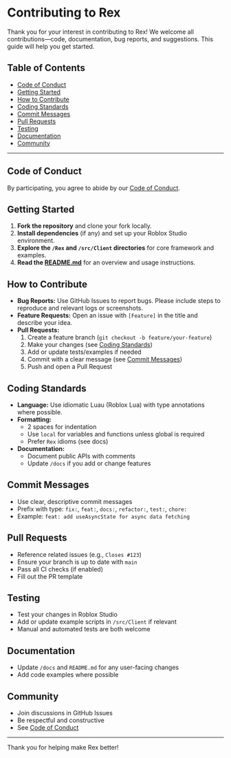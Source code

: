 # Contributing to Rex

Thank you for your interest in contributing to Rex! We welcome all contributions—code, documentation, bug reports, and suggestions. This guide will help you get started.

## Table of Contents

- [Code of Conduct](#code-of-conduct)
- [Getting Started](#getting-started)
- [How to Contribute](#how-to-contribute)
- [Coding Standards](#coding-standards)
- [Commit Messages](#commit-messages)
- [Pull Requests](#pull-requests)
- [Testing](#testing)
- [Documentation](#documentation)
- [Community](#community)

---

## Code of Conduct

By participating, you agree to abide by our [Code of Conduct](.github/CODE_OF_CONDUCT.md).

## Getting Started

1. **Fork the repository** and clone your fork locally.
2. **Install dependencies** (if any) and set up your Roblox Studio environment.
3. **Explore the `/Rex` and `/src/Client` directories** for core framework and examples.
4. **Read the [README.md](README.md)** for an overview and usage instructions.

## How to Contribute

- **Bug Reports:** Use GitHub Issues to report bugs. Please include steps to reproduce and relevant logs or screenshots.
- **Feature Requests:** Open an issue with `[Feature]` in the title and describe your idea.
- **Pull Requests:**
  1. Create a feature branch (`git checkout -b feature/your-feature`)
  2. Make your changes (see [Coding Standards](#coding-standards))
  3. Add or update tests/examples if needed
  4. Commit with a clear message (see [Commit Messages](#commit-messages))
  5. Push and open a Pull Request

## Coding Standards

- **Language:** Use idiomatic Luau (Roblox Lua) with type annotations where possible.
- **Formatting:**
  - 2 spaces for indentation
  - Use `local` for variables and functions unless global is required
  - Prefer `Rex` idioms (see docs)
- **Documentation:**
  - Document public APIs with comments
  - Update `/docs` if you add or change features

## Commit Messages

- Use clear, descriptive commit messages
- Prefix with type: `fix:`, `feat:`, `docs:`, `refactor:`, `test:`, `chore:`
- Example: `feat: add useAsyncState for async data fetching`

## Pull Requests

- Reference related issues (e.g., `Closes #123`)
- Ensure your branch is up to date with `main`
- Pass all CI checks (if enabled)
- Fill out the PR template

## Testing

- Test your changes in Roblox Studio
- Add or update example scripts in `/src/Client` if relevant
- Manual and automated tests are both welcome

## Documentation

- Update `/docs` and `README.md` for any user-facing changes
- Add code examples where possible

## Community

- Join discussions in GitHub Issues
- Be respectful and constructive
- See [Code of Conduct](.github/CODE_OF_CONDUCT.md)

---

Thank you for helping make Rex better!
